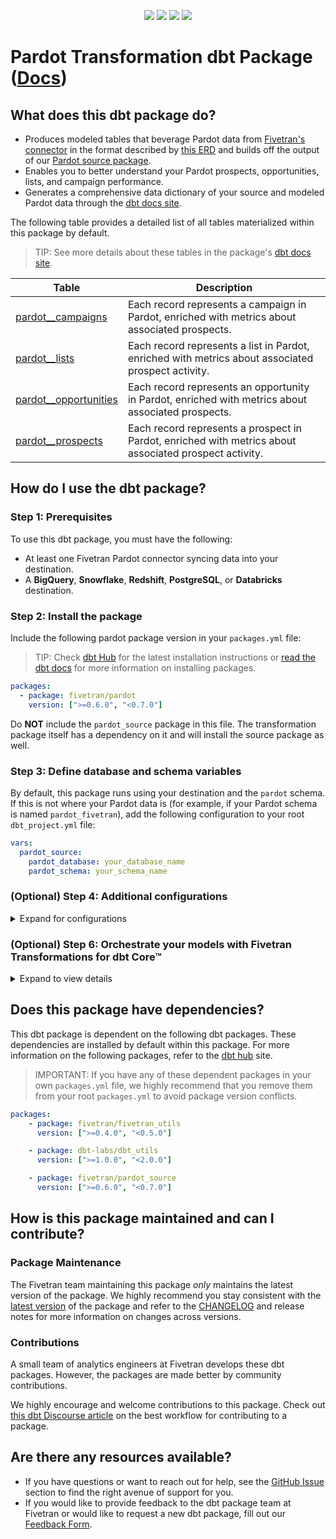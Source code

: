 <p align="center">
    <a alt="License"
        href="https://github.com/fivetran/dbt_pardot/blob/main/LICENSE">
        <img src="https://img.shields.io/badge/License-Apache%202.0-blue.svg" /></a>
    <a alt="dbt-core">
        <img src="https://img.shields.io/badge/dbt_Core™_version->=1.3.0_<2.0.0-orange.svg" /></a>
    <a alt="Maintained?">
        <img src="https://img.shields.io/badge/Maintained%3F-yes-green.svg" /></a>
    <a alt="PRs">
        <img src="https://img.shields.io/badge/Contributions-welcome-blueviolet" /></a>
</p>

# Pardot Transformation dbt Package ([Docs](https://fivetran.github.io/dbt_pardot/))
## What does this dbt package do?
- Produces modeled tables that beverage Pardot data from [Fivetran's connector](https://fivetran.com/docs/applications/pardot) in the format described by [this ERD](https://fivetran.com/docs/applications/pardot#schemainformation) and builds off the output of our [Pardot source package](https://github.com/fivetran/dbt_pardot_source).
- Enables you to better understand your Pardot prospects, opportunities, lists, and campaign performance.
- Generates a comprehensive data dictionary of your source and modeled Pardot data through the [dbt docs site](https://fivetran.github.io/dbt_pardot/#!/overview).

<!--section=“pardot_transformation_model"-->
The following table provides a detailed list of all tables materialized within this package by default.
> TIP: See more details about these tables in the package's [dbt docs site](https://fivetran.github.io/dbt_pardot/#!/overview?g_v=1).

| **Table**                | **Description**                                                                                                     |
| ------------------------ | ------------------------------------------------------------------------------------------------------------------- |
| [pardot__campaigns](https://fivetran.github.io/dbt_pardot/#!/model/model.pardot.pardot__campaigns)         | Each record represents a campaign in Pardot, enriched with metrics about associated prospects.                      |
| [pardot__lists](https://fivetran.github.io/dbt_pardot/#!/model/model.pardot.pardot__lists)            | Each record represents a list in Pardot, enriched with metrics about associated prospect activity.                  |
| [pardot__opportunities](https://fivetran.github.io/dbt_pardot/#!/model/model.pardot.pardot__opportunities)    | Each record represents an opportunity in Pardot, enriched with metrics about associated prospects.                   |
| [pardot__prospects](https://fivetran.github.io/dbt_pardot/#!/model/model.pardot.pardot__prospects)        | Each record represents a prospect in Pardot, enriched with metrics about associated prospect activity.             |

<!--section-end-->

## How do I use the dbt package?

### Step 1: Prerequisites
To use this dbt package, you must have the following:

- At least one Fivetran Pardot connector syncing data into your destination.
- A **BigQuery**, **Snowflake**, **Redshift**, **PostgreSQL**, or **Databricks** destination.

### Step 2: Install the package
Include the following pardot package version in your `packages.yml` file:
> TIP: Check [dbt Hub](https://hub.getdbt.com/) for the latest installation instructions or [read the dbt docs](https://docs.getdbt.com/docs/package-management) for more information on installing packages.

```yaml
packages:
  - package: fivetran/pardot
    version: [">=0.6.0", "<0.7.0"]
```
Do **NOT** include the `pardot_source` package in this file. The transformation package itself has a dependency on it and will install the source package as well.

### Step 3: Define database and schema variables
By default, this package runs using your destination and the `pardot` schema. If this is not where your Pardot data is (for example, if your Pardot schema is named `pardot_fivetran`), add the following configuration to your root `dbt_project.yml` file:

```yml
vars:
  pardot_source:
    pardot_database: your_database_name
    pardot_schema: your_schema_name 
```

### (Optional) Step 4: Additional configurations

<details><summary>Expand for configurations</summary>

#### Passthrough Columns

By default, the package includes all of the standard columns in the `stg_pardot__prospect` model. If you want to include custom columns, configure them using the `prospect_passthrough_columns` variable:

```yml
vars:
  pardot_source:
    prospect_passthrough_columns: ["custom_creative","custom_contact_state"]
```

#### Additional metrics

By default, this package aggregates and joins activity data onto the prospect model for email and visit events. If you want to have aggregates for other events in the `visitor_activity` table, use `prospect_metrics_activity_types` variable to generate these aggregates. Use the `type_name` column value:

```yml
vars:
  pardot:
    prospect_metrics_activity_types: ["form handler","webinar"]  
```

#### Changing the Build Schema
By default this package will build the Pardot staging models within a schema titled (<target_schema> + `_stg_pardot`) and Pardot final models within a schema titled (<target_schema> + `pardot`) in your target database. If this is not where you would like your modeled Pardot data to be written, add the following configuration to your `dbt_project.yml` file:

```yml
models:
    pardot:
      +schema: my_new_schema_name # leave blank for just the target_schema
    pardot_source:
      +schema: my_new_schema_name # leave blank for just the target_schema
```

#### Change the source table references
If an individual source table has a different name than the package expects, add the table name as it appears in your destination to the respective variable:
> IMPORTANT: See this project's [`dbt_project.yml`](https://github.com/fivetran/dbt_pardot_source/blob/main/dbt_project.yml) variable declarations to see the expected names.
    
```yml
vars:
    pardot_<default_source_table_name>_identifier: your_table_name 
```
</details>

### (Optional) Step 6: Orchestrate your models with Fivetran Transformations for dbt Core™
<details><summary>Expand to view details</summary>
<br>
    
Fivetran offers the ability for you to orchestrate your dbt project through [Fivetran Transformations for dbt Core™](https://fivetran.com/docs/transformations/dbt). Learn how to set up your project for orchestration through Fivetran in our [Transformations for dbt Core™ setup guides](https://fivetran.com/docs/transformations/dbt#setupguide).
</details>

## Does this package have dependencies?
This dbt package is dependent on the following dbt packages. These dependencies are installed by default within this package. For more information on the following packages, refer to the [dbt hub](https://hub.getdbt.com/) site.
> IMPORTANT: If you have any of these dependent packages in your own `packages.yml` file, we highly recommend that you remove them from your root `packages.yml` to avoid package version conflicts.
    
```yml
packages:
    - package: fivetran/fivetran_utils
      version: [">=0.4.0", "<0.5.0"]

    - package: dbt-labs/dbt_utils
      version: [">=1.0.0", "<2.0.0"]

    - package: fivetran/pardot_source
      version: [">=0.6.0", "<0.7.0"]
```

## How is this package maintained and can I contribute?
### Package Maintenance
The Fivetran team maintaining this package _only_ maintains the latest version of the package. We highly recommend you stay consistent with the [latest version](https://hub.getdbt.com/fivetran/pardot/latest/) of the package and refer to the [CHANGELOG](https://github.com/fivetran/dbt_pardot/blob/main/CHANGELOG.md) and release notes for more information on changes across versions.

### Contributions
A small team of analytics engineers at Fivetran develops these dbt packages. However, the packages are made better by community contributions.

We highly encourage and welcome contributions to this package. Check out [this dbt Discourse article](https://discourse.getdbt.com/t/contributing-to-a-dbt-package/657) on the best workflow for contributing to a package.

## Are there any resources available?
- If you have questions or want to reach out for help, see the [GitHub Issue](https://github.com/fivetran/dbt_pardot/issues/new/choose) section to find the right avenue of support for you.
- If you would like to provide feedback to the dbt package team at Fivetran or would like to request a new dbt package, fill out our [Feedback Form](https://www.surveymonkey.com/r/DQ7K7WW).
